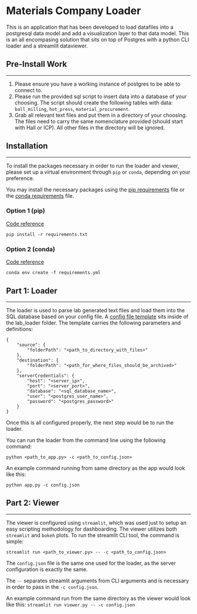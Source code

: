 # Materials Company Loader

This is an application that has been developed to load datafiles into a postgresql data model and add a visualization layer to that data model. This is an all encompasing solution that sits on top of Postgres with a python CLI loader and a streamlit dataviewer.

## Pre-Install Work
----
1) Please ensure you have a working instance of postgres to be able to connect to.
2) Please run the provided sql script to insert data into a database of your choosing. The script should create the following tables with data: `ball_milling`, `hot_press`, `material_procurement`.
3) Grab all relevant text files and put them in a directory of your choosing. The files need to carry the same nomenclature provided (should start with Hall or ICP). All other files in the directory will be ignored.

## Installation
---------------
To install the packages necessary in order to run the loader and viewer, please set up a virtual environment through `pip` or `conda`, depending on your preference.

You may install the necessary packages using the [pip requirements](/requirements.txt) file or the [conda requirements](requirements.yml) file. 

### Option 1 (pip) 
[Code reference](https://packaging.python.org/guides/installing-using-pip-and-virtual-environments/)
```
pip install -r requirements.txt
```

### Option 2 (conda)
[Code reference](https://docs.conda.io/projects/conda/en/latest/user-guide/tasks/manage-environments.html) 
```
conda env create -f requirements.yml
```

## Part 1: Loader
---------------
The loader is used to parse lab generated text files and load them into the SQL database based on your config file. A [config file template](/lab_loader/config_template.json) sits inside of the lab_loader folder.
The template carries the following parameters and definitions:

```  
{
    "source": {
        "folderPath": "<path_to_directory_with_files>"
    }, 
    "destination": {
        "folderPath": "<path_for_where_files_should_be_archived>"
    },
    "serverCredentials": {
        "host": "<server_ip>",
        "port": "<server_port>",
        "database": "<sql_database_name>",
        "user": "<postgres_user_name>",
        "password": "<postgres_password>"
    }
}
```

Once this is all configured properly, the next step would be to run the loader. 

You can run the loader from the command line using the following command:
```
python <path_to_app.py> -c <path_to_config.json>
```
An example command running from same directory as the app would look like this:

`python app.py -c config.json`

## Part 2: Viewer
---------------
The viewer is configured using `streamlit`, which was used just to setup an easy scripting methodology for dashboarding. The viewer utilizes both `streamlit` and `bokeh` plots. To run the streamlit CLI tool, the command is simple:
```
streamlit run <path_to_viewer.py> -- -c <path_to_config.json>
```
The `config.json` file is the same one used for the loader, as the server configuration is exactly the same.

The `--`  separates streamlit arguments from CLI arguments and is necessary in order to pass in the `-c config.json`.

An example command run from the same directory as the viewer would look like this:
`streamlit run viewer.py -- -c config.json`